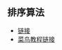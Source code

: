## 排序算法

- [链接](https://github.com/hustcc/JS-Sorting-Algorithm)
- [菜鸟教程链接](https://www.runoob.com/w3cnote/ten-sorting-algorithm.html)